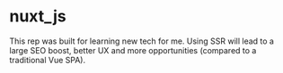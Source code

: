 # nuxt_js
This rep was built for learning new tech for me. Using SSR will lead to a large SEO boost, better UX and more opportunities (compared to a traditional Vue SPA).
